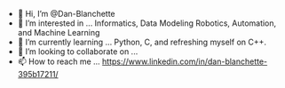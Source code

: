- 👋 Hi, I’m @Dan-Blanchette
- 👀 I’m interested in ... Informatics, Data Modeling Robotics, Automation, and Machine Learning
- 🌱 I’m currently learning ... Python, C, and refreshing myself on C++.
- 💞️ I’m looking to collaborate on ... 
- 📫 How to reach me ... https://www.linkedin.com/in/dan-blanchette-395b17211/

<!---
Dan-Blanchette/Dan-Blanchette is a ✨ special ✨ repository because its `README.md` (this file) appears on your GitHub profile.
You can click the Preview link to take a look at your changes.
--->
